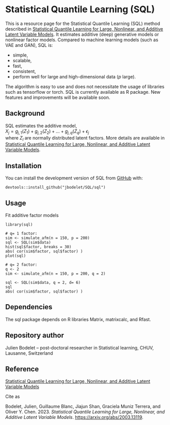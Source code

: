 # Statistical Quantile Learning (SQL)

This is a resource page for the Statistical Quantile Learning (SQL)
method described in [Statistical Quantile Learning for Large, Nonlinear,
and Additive Latent Variable Models](https://arxiv.org/abs/2003.13119).
It estimates additive (deep) generative models or nonlinear factor
models. Compared to machine learning models (such as VAE and GAN), SQL
is:

-   simple,
-   scalable,
-   fast,
-   consistent,
-   perform well for large and high-dimensional data (*p* large).

The algorithm is easy to use and does not necessitate the usage of
libraries such as tensorflow or torch. SQL is currently available as R
package. New features and improvements will be available soon.

## Background

SQL estimates the additive model,  
$`X_{j}= g_{j,1}(Z_{1}) + g_{j,2}(Z_{2})+ ... + g_{j,q}(Z_{q}) + \epsilon_{j}`$  
where *Z*<sub>*l*</sub> are normally distributed latent factors. More
details are available in [Statistical Quantile Learning for Large,
Nonlinear, and Additive Latent Variable
Models](https://arxiv.org/abs/2003.13119).

## Installation

You can install the development version of SQL from
[GitHub](https://github.com/) with:

    devtools::install_github("jbodelet/SQL/sql")

## Usage

Fit additive factor models

    library(sql)

    # q= 1 factor:
    sim <- simulate_afm(n = 150, p = 200)
    sql <- SQL(sim$data)
    hist(sql$factor, breaks = 30)
    abs( cor(sim$factor, sql$factor) )
    plot(sql)

    # q= 2 factor:
    q <- 2
    sim <- simulate_afm(n = 150, p = 200, q = 2)

    sql <- SQL(sim$data, q = 2, d= 6)
    sql
    abs( cor(sim$factor, sql$factor) )

## Dependencies

The sql package depends on R libraries Matrix, matrixcalc, and Rfast.

## Repository author

Julien Bodelet – post-doctoral researcher in Statistical learning, CHUV,
Lausanne, Switzerland

## Reference

[Statistical Quantile Learning for Large, Nonlinear, and Additive Latent
Variable Models](https://arxiv.org/abs/2003.13119)

Cite as

Bodelet, Julien, Guillaume Blanc, Jiajun Shan, Graciela Muniz Terrera,
and Oliver Y. Chen. 2023. *Statistical Quantile Learning for Large,
Nonlinear, and Additive Latent Variable Models*.
<https://arxiv.org/abs/2003.13119>.
